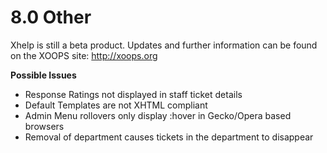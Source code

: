# 8.0 Other

Xhelp is still a beta product. Updates and further information can be found on the XOOPS site: http://xoops.org 

**Possible Issues**
* Response Ratings not displayed in staff ticket details
* Default Templates are not XHTML compliant
* Admin Menu rollovers only display :hover in Gecko/Opera based browsers
* Removal of department causes tickets in the department to disappear